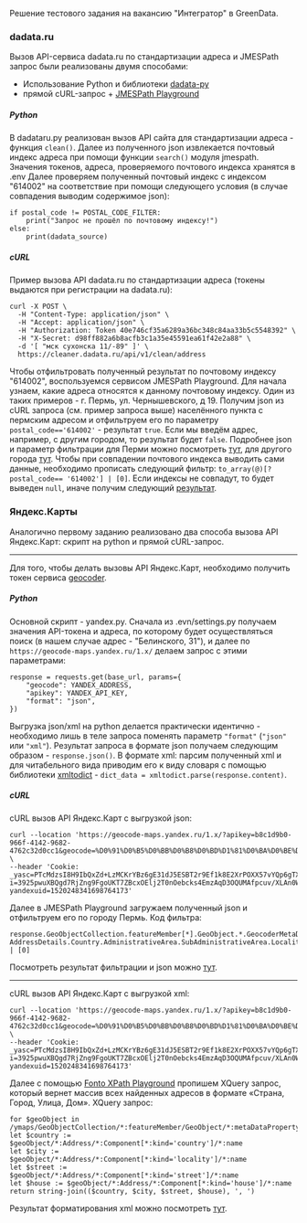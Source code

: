 Решение тестового задания на вакансию "Интегратор" в GreenData.
### dadata.ru
Вызов API-сервиса dadata.ru по стандартизации адреса и JMESPath запрос были реализованы двумя способами: 
* Использование Python и библиотеки [dadata-py](https://github.com/hflabs/dadata-py)
* прямой cURL-запрос + [JMESPath Playground](https://play.jmespath.org/)
##### Python
В dadataru.py реализован вызов API сайта для стандартизации адреса - функция `clean()`.
Далее из полученного json извлекается почтовый индекс адреса при помощи функции `search()` модуля jmespath. 
Значения токенов, адреса, проверяемого почтового индекса хранятся в .env
Далее проверяем полученный почтовый индекс с индексом "614002" на соответствие при помощи следующего условия (в случае совпадения выводим содержимое json): 
```
if postal_code != POSTAL_CODE_FILTER:  
    print("Запрос не прошёл по почтовому индексу!")  
else:  
    print(dadata_source)
```
##### cURL
Пример вызова API dadata.ru по стандартизации адреса (токены выдаются при регистрации на dadata.ru):
```
curl -X POST \
  -H "Content-Type: application/json" \
  -H "Accept: application/json" \
  -H "Authorization: Token 40e746cf35a6289a36bc348c84aa33b5c5548392" \
  -H "X-Secret: d98ff882a6b8acfb3c1a35e45591ea61f42e2a88" \
  -d '[ "мск сухонска 11/-89" ]' \
  https://cleaner.dadata.ru/api/v1/clean/address
```
Чтобы отфильтровать полученный результат по почтовому индексу "614002", воспользуемся сервисом JMESPath Playground. 
Для начала узнаем, какие адреса относятся к данному почтовому индексу. Один из таких примеров - г. Пермь, ул. Чернышевского, д 19. Получим json из cURL запроса (см. пример запроса выше) населённого пункта с пермским адресом и отфильтруем его по параметру `postal_code=='614002'`  - результат `true`. 
Если мы введём адрес, например, с другим городом, то результат будет `false`. Подробнее json и параметр фильтрации для Перми можно посмотреть [тут](https://play.jmespath.org/?u=9c83ce4a-05b6-4611-a650-bae2eae1ff08), для другого города [тут](https://play.jmespath.org/?u=18f9866d-3684-4506-ad73-8c8035298756).
Чтобы при совпадении почтового индекса выводить сами данные, необходимо прописать следующий фильтр: `to_array(@)[?postal_code== '614002'] | [0]`. Если индексы не совпадут, то будет выведен `null`, иначе получим следующий [результат](https://play.jmespath.org/?u=8b633f03-f12b-48e6-8758-36da2827f39e).
### Яндекс.Карты
Аналогично первому заданию реализовано два способа вызова API Яндекс.Карт: скрипт на python и прямой cURL-запрос. 
____
Для того, чтобы делать вызовы API Яндекс.Карт, необходимо получить токен сервиса [geocoder](https://yandex.ru/maps-api/products/geocoder-api?from=mapsapi%3F).
##### Python
Основной скрипт - yandex.py. Сначала из .evn/settings.py получаем значения API-токена и адреса, по которому будет осуществляться поиск (в нашем случае адрес - "Белинского, 31"), и далее по `https://geocode-maps.yandex.ru/1.x/` делаем запрос с этими параметрами:
```
response = requests.get(base_url, params={  
    "geocode": YANDEX_ADDRESS,  
    "apikey": YANDEX_API_KEY,  
    "format": "json",  
})
```
Выгрузка json/xml на python делается практически идентично - необходимо лишь в теле запроса поменять параметр `"format"` (`"json"` или `"xml"`).
Результат запроса в формате json получаем следующим образом - `response.json()`. В формате xml: парсим полученный xml и для читабельного вида приводим его к виду словаря с помощью библиотеки [xmltodict](https://pypi.org/project/xmltodict/) - `dict_data = xmltodict.parse(response.content)`.
##### cURL
cURL вызов API Яндекс.Карт с выгрузкой json:
```
curl --location 'https://geocode-maps.yandex.ru/1.x/?apikey=b8c1d9b0-966f-4142-9682-4762c32d0cc1&geocode=%D0%91%D0%B5%D0%BB%D0%B8%D0%BD%D1%81%D0%BA%D0%BE%D0%B3%D0%BE%2C%2031&format=json' \
--header 'Cookie: _yasc=PTcMdzsI8H9IbQxZd+LzMCKrYBz6gE31dJ5ESBT2r9Ef1k8E2XrPOXX57vYQp6gTXA==; i=3925pwuXBQgd7RjZng9FgoUKT7ZBcxOElj2T0nOebcks4EmzAqD3OQUMAfpcuv/XLAn0WDLbcJaWyssxfuUKU9ECitg=; yandexuid=1520248341698764173'
```
Далее в JMESPath Playground загружаем полученный json и отфильтруем его по городу Пермь. Код фильтра: 
```
response.GeoObjectCollection.featureMember[*].GeoObject.*.GeocoderMetaData[?AddressDetails.Country.AdministrativeArea.SubAdministrativeArea.Locality.LocalityName=='Пермь'] | [0]
```
Посмотреть результат фильтрации и json можно [тут](https://play.jmespath.org/?u=711ef1a9-98cd-4e53-b16a-96c50515ceb0).
___
cURL вызов API Яндекс.Карт с выгрузкой xml:
```
curl --location 'https://geocode-maps.yandex.ru/1.x/?apikey=b8c1d9b0-966f-4142-9682-4762c32d0cc1&geocode=%D0%91%D0%B5%D0%BB%D0%B8%D0%BD%D1%81%D0%BA%D0%BE%D0%B3%D0%BE%2C%2031&format=xml' \
--header 'Cookie: _yasc=PTcMdzsI8H9IbQxZd+LzMCKrYBz6gE31dJ5ESBT2r9Ef1k8E2XrPOXX57vYQp6gTXA==; i=3925pwuXBQgd7RjZng9FgoUKT7ZBcxOElj2T0nOebcks4EmzAqD3OQUMAfpcuv/XLAn0WDLbcJaWyssxfuUKU9ECitg=; yandexuid=1520248341698764173'
```
Далее с помощью [Fonto XPath Playground](https://xpath.playground.fontoxml.com/) пропишем XQuery запрос, который вернет массив всех найденных адресов в формате «Страна, Город, Улица, Дом». XQuery запрос:
```
for $geoObject in /ymaps/GeoObjectCollection/*:featureMember/GeoObject/*:metaDataProperty/*:GeocoderMetaData
let $country := $geoObject/*:Address/*:Component[*:kind='country']/*:name
let $city := $geoObject/*:Address/*:Component[*:kind='locality']/*:name
let $street := $geoObject/*:Address/*:Component[*:kind='street']/*:name
let $house := $geoObject/*:Address/*:Component[*:kind='house']/*:name
return string-join(($country, $city, $street, $house), ', ')
```
Результат форматирования xml можно посмотреть [тут](https://t.ly/_S5U3).